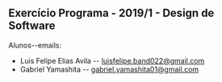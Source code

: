 Exercício Programa - 2019/1 - Design de Software
------------------------------------------------

Alunos--emails: 
- Luis Felipe Elias Avila -- luisfelipe.band022@gmail.com
- Gabriel Yamashita -- gabriel.yamashita01@gmail.com